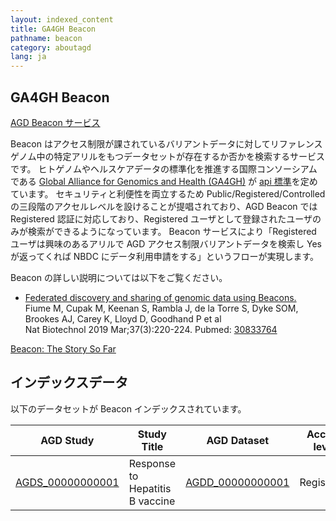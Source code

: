 ```yaml
---
layout: indexed_content
title: GA4GH Beacon
pathname: beacon
category: aboutagd
lang: ja
---
```


## GA4GH Beacon <a name="beacon"></a>

[AGD Beacon サービス](https://agdbeacon.ddbj.nig.ac.jp/webui)

Beacon はアクセス制限が課されているバリアントデータに対してリファレンスゲノム中の特定アリルをもつデータセットが存在するか否かを検索するサービスです。 ヒトゲノムやヘルスケアデータの標準化を推進する国際コンソーシアムである [Global Alliance for Genomics and Health (GA4GH)](https://www.ga4gh.org/) が [api 標準](https://github.com/ga4gh-beacon/specification)を定めています。 セキュリティと利便性を両立するため Public/Registered/Controlled の三段階のアクセルレベルを設けることが提唱されており、AGD Beacon では Registered 認証に対応しており、Registered ユーザとして登録されたユーザのみが検索ができるようになっています。 Beacon サービスにより「Registered ユーザは興味のあるアリルで AGD アクセス制限バリアントデータを検索し Yes が返ってくれば NBDC にデータ利用申請をする」というフローが実現します。

Beacon の詳しい説明については以下をご覧ください。

  - <span class="title">[Federated discovery and sharing of genomic data using Beacons.](https://www.ncbi.nlm.nih.gov/pubmed/30833764)</span>
    <br>
    <span class="authors">Fiume M, Cupak M, Keenan S, Rambla J, de la Torre S, Dyke SOM, Brookes AJ, Carey K, Lloyd D, Goodhand P et al</span>
    <br>
    <span class="pub-info"> <span class="journal">Nat Biotechnol</span> <span class="bib-info">2019 Mar;37(3):220-224.</span> <span class="pubmed-id">Pubmed: [30833764](https://www.ncbi.nlm.nih.gov/pubmed/30833764)</span>
    </span>

[Beacon: The Story So Far](https://drive.google.com/file/d/1TKkWdmpES52Ex4kWd8oaSoGV_z5tiz2N/view)

## インデックスデータ <a name="index"></a>

以下のデータセットが Beacon インデックスされています。

| AGD Study                                                                          | Study Title                     | AGD Dataset                                                                        | Access level |
| ---------------------------------------------------------------------------------- | ------------------------------- | ---------------------------------------------------------------------------------- | ------------ |
| [AGDS\_00000000001](https://ddbj.nig.ac.jp/agd/viewer/view/study/AGDS_00000000001) | Response to Hepatitis B vaccine | [AGDD\_00000000001](https://ddbj.nig.ac.jp/agd/viewer/view/study/AGDS_00000000001) | Registered   |